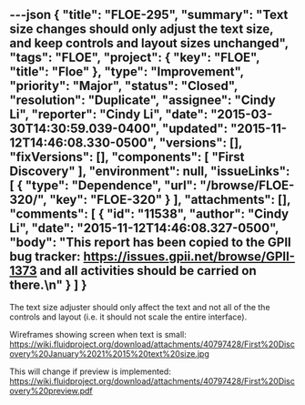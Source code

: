 ---json
{
  "title": "FLOE-295",
  "summary": "Text size changes should only adjust the text size, and keep controls and layout sizes unchanged",
  "tags": "FLOE",
  "project": {
    "key": "FLOE",
    "title": "Floe"
  },
  "type": "Improvement",
  "priority": "Major",
  "status": "Closed",
  "resolution": "Duplicate",
  "assignee": "Cindy Li",
  "reporter": "Cindy Li",
  "date": "2015-03-30T14:30:59.039-0400",
  "updated": "2015-11-12T14:46:08.330-0500",
  "versions": [],
  "fixVersions": [],
  "components": [
    "First Discovery"
  ],
  "environment": null,
  "issueLinks": [
    {
      "type": "Dependence",
      "url": "/browse/FLOE-320/",
      "key": "FLOE-320"
    }
  ],
  "attachments": [],
  "comments": [
    {
      "id": "11538",
      "author": "Cindy Li",
      "date": "2015-11-12T14:46:08.327-0500",
      "body": "This report has been copied to the GPII bug tracker: <https://issues.gpii.net/browse/GPII-1373> and all activities should be carried on there.\n"
    }
  ]
}
---
The text size adjuster should only affect the text and not all of the the controls and layout (i.e. it should not scale the entire interface).

Wireframes showing screen when text is small:\
<https://wiki.fluidproject.org/download/attachments/40797428/First%20Discovery%20January%2021%2015%20text%20size.jpg>

This will change if preview is implemented:\
<https://wiki.fluidproject.org/download/attachments/40797428/First%20Discovery%20preview.pdf>

        